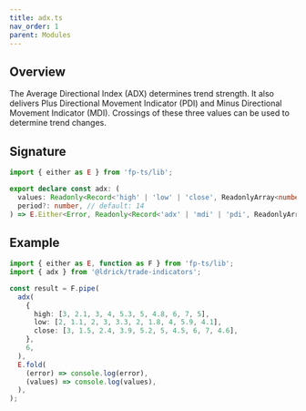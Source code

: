 ```yaml
---
title: adx.ts
nav_order: 1
parent: Modules
---
```


## Overview

The Average Directional Index (ADX) determines trend strength. It also delivers Plus Directional Movement Indicator (PDI) and Minus Directional Movement Indicator (MDI). Crossings of these three values can be used to determine trend changes.

## Signature

```typescript
import { either as E } from 'fp-ts/lib';

export declare const adx: (
  values: Readonly<Record<'high' | 'low' | 'close', ReadonlyArray<number>>>,
  period?: number, // default: 14
) => E.Either<Error, Readonly<Record<'adx' | 'mdi' | 'pdi', ReadonlyArray<number | null>>>>;
```

## Example

```typescript
import { either as E, function as F } from 'fp-ts/lib';
import { adx } from '@ldrick/trade-indicators';

const result = F.pipe(
  adx(
    {
      high: [3, 2.1, 3, 4, 5.3, 5, 4.8, 6, 7, 5],
      low: [2, 1.1, 2, 3, 3.3, 2, 1.8, 4, 5.9, 4.1],
      close: [3, 1.5, 2.4, 3.9, 5.2, 5, 4.5, 6, 7, 4.6],
    },
    6,
  ),
  E.fold(
    (error) => console.log(error),
    (values) => console.log(values),
  ),
);
```
